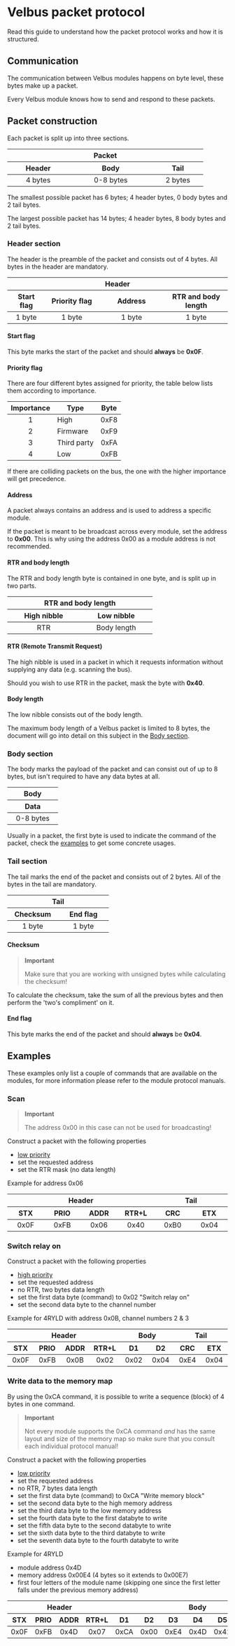 # Velbus packet protocol
Read this guide to understand how the packet protocol works and how it is structured.

## Communication
The communication between Velbus modules happens on byte level, these bytes make up a packet.

Every Velbus module knows how to send and respond to these packets.

## Packet construction
Each packet is split up into three sections.

<table class="table table-bordered">
	<thead>
		<tr>
			<th colspan="3" style="text-align:center; width: 400px;">Packet</th>
		</tr>
		<tr>
			<th style="text-align:center; width: 125px;">Header</th>
			<th style="text-align:center; width: 175px;">Body</th>
			<th style="text-align:center; width: 100px;">Tail</th>
		</tr>
	</thead>
	<tbody>
		<tr>
			<td style="text-align:center; width: 125px;">4 bytes</td>
			<td style="text-align:center; width: 175px;">0-8 bytes</td>
			<td style="text-align:center; width: 100px;">2 bytes</td>
		</tr>
	</tbody>
</table>

The smallest possible packet has 6 bytes; 4 header bytes, 0 body bytes and 2 tail bytes.

The largest possible packet has 14 bytes; 4 header bytes, 8 body bytes and 2 tail bytes.

### Header section
The header is the preamble of the packet and consists out of 4 bytes. All bytes in the header are mandatory.

<table class="table table-striped table-bordered">
	<thead>
		<tr>
			<th colspan="4" style="text-align:center; width: 550px;">Header</th>
		</tr>
		<tr>
			<th style="text-align:center; width: 100px;">Start flag</th>
			<th style="text-align:center; width: 150px;">Priority flag</th>
			<th style="text-align:center; width: 100px;">Address</th>
			<th style="text-align:center; width: 200px;">RTR and body length</th>
		</tr>
	</thead>
	<tbody>
		<tr>
			<td style="text-align:center; width: 100px;">1 byte</td>
			<td style="text-align:center; width: 150px;">1 byte</td>
			<td style="text-align:center; width: 200px;">1 byte</td>
			<td style="text-align:center; width: 100px;">1 byte</td>
		</tr>
	</tbody>
</table>

#### Start flag
This byte marks the start of the packet and should **always** be **0x0F**.

#### Priority flag
There are four different bytes assigned for priority, the table below lists them according to importance.

| Importance | Type  | Byte  |
| :-: |---|:-:|
| 1 | High  | 0xF8  |
| 2 | Firmware  | 0xF9  |
| 3 | Third party  | 0xFA  |
| 4 | Low  | 0xFB  |

If there are colliding packets on the bus, the one with the higher importance will get precedence.

#### Address
A packet always contains an address and is used to address a specific module.

If the packet is meant to be broadcast across every module, set the address to **0x00**. This is why using the address 0x00 as a module address is not recommended.

#### RTR and body length
The RTR and body length byte is contained in one byte, and is split up in two parts. 

<table class="table table-striped table-bordered">
	<thead>
		<tr>
			<th colspan="2" style="text-align:center; width: 300px;">RTR and body length</th>
		</tr>
		<tr>
			<th style="text-align:center; width: 150px;">High nibble</th>
			<th style="text-align:center; width: 150px;">Low nibble</th>
		</tr>
	</thead>
	<tbody>
		<tr>
			<td style="text-align:center; width: 150px;">RTR</td>
			<td style="text-align:center; width: 150px;">Body length</td>
		</tr>
	</tbody>
</table>

#### RTR (Remote Transmit Request)
The high nibble is used in a packet in which it requests information without supplying any data (e.g. scanning the bus).

Should you wish to use RTR in the packet, mask the byte with **0x40**.

#### Body length
The low nibble consists out of the body length.

The maximum body length of a Velbus packet is limited to 8 bytes, the document will go into detail on this subject in the [Body section](#body-section).

### Body section
The body marks the payload of the packet and can consist out of up to 8 bytes, but isn't required to have any data bytes at all.

<table class="table table-striped table-bordered">
	<thead>
		<tr>
			<th colspan="2" style="text-align:center; width: 100px;">Body</th>
		</tr>
		<tr>
			<th style="text-align:center; width: 100px;">Data</th>
		</tr>
	</thead>
	<tbody>
		<tr>
			<td style="text-align:center; width: 100px;">0-8 bytes</td>	
		</tr>
	</tbody>
</table>

Usually in a packet, the first byte is used to indicate the command of the packet, check the [examples](#examples) to get some concrete usages.

### Tail section
The tail marks the end of the packet and consists out of 2 bytes. All of the bytes in the tail are mandatory.

<table class="table table-striped table-bordered">
	<thead>
		<tr>
			<th colspan="2" style="text-align:center; width: 200px;">Tail</th>
		</tr>
		<tr>
			<th style="text-align:center; width: 100px;">Checksum</th>
			<th style="text-align:center; width: 100px;">End flag</th>
		</tr>
	</thead>
	<tbody>
		<tr>
			<td style="text-align:center; width: 100px;">1 byte</td>
			<td style="text-align:center; width: 100px;">1 byte</td>
		</tr>
	</tbody>
</table>

#### Checksum
> **Important**
>
> Make sure that you are working with unsigned bytes while calculating the checksum!

To calculate the checksum, take the sum of all the previous bytes and then perform the 'two's compliment' on it.

#### End flag
This byte marks the end of the packet and should **always** be **0x04**.

## Examples

These examples only list a couple of commands that are available on the modules, for more information please refer to the module protocol manuals.

### Scan
> **Important** 
>
> The address 0x00 in this case can not be used for broadcasting!

Construct a packet with the following properties
* [low priority](#priority-flag)
* set the requested address
* set the RTR mask (no data length)

Example for address 0x06

<table class="table table-striped table-bordered">
	<thead>
		<tr>
			<th colspan="4" style="text-align:center; width: 280px;">Header</th>
			<th colspan="2" style="text-align:center; width: 140px;">Tail</th>
		</tr>
		<tr>
			<th style="text-align:center; width: 70px;">STX</th>
			<th style="text-align:center; width: 70px;">PRIO</th>
			<th style="text-align:center; width: 70px;">ADDR</th>
			<th style="text-align:center; width: 70px;">RTR+L</th>
			<th style="text-align:center; width: 70px;">CRC</th>
			<th style="text-align:center; width: 70px;">ETX</th>
		</tr>
	</thead>
	<tbody>
		<tr>
			<td style="text-align:center; width: 70px;">0x0F</td>
			<td style="text-align:center; width: 70px;">0xFB</td>
			<td style="text-align:center; width: 70px;">0x06</td>
			<td style="text-align:center; width: 70px;">0x40</td>
			<td style="text-align:center; width: 70px;">0xB0</td>
			<td style="text-align:center; width: 70px;">0x04</td>
		</tr>
	</tbody>
</table>

### Switch relay on

Construct a packet with the following properties
* [high priority](#priority-flag) 
* set the requested address
* no RTR, two bytes data length
* set the first data byte (command) to 0x02 "Switch relay on"
* set the second data byte to the channel number

Example for 4RYLD with address 0x0B, channel numbers 2 & 3

<table class="table table-striped table-bordered">
	<thead>
		<tr>
			<th colspan="4" style="text-align:center; width: 280px;">Header</th>
			<th colspan="2" style="text-align:center; width: 140px;">Body</th>
			<th colspan="2" style="text-align:center; width: 140px;">Tail</th>
		</tr>
		<tr>
			<th style="text-align:center; width: 70px;">STX</th>
			<th style="text-align:center; width: 70px;">PRIO</th>
			<th style="text-align:center; width: 70px;">ADDR</th>
			<th style="text-align:center; width: 70px;">RTR+L</th>
			<th style="text-align:center; width: 70px;">D1</th>
			<th style="text-align:center; width: 70px;">D2</th>
			<th style="text-align:center; width: 70px;">CRC</th>
			<th style="text-align:center; width: 70px;">ETX</th>
		</tr>
	</thead>
	<tbody>
		<tr>
			<td style="text-align:center; width: 70px;">0x0F</td>
			<td style="text-align:center; width: 70px;">0xFB</td>
			<td style="text-align:center; width: 70px;">0x0B</td>
			<td style="text-align:center; width: 70px;">0x02</td>
			<td style="text-align:center; width: 70px;">0x02</td>
			<td style="text-align:center; width: 70px;">0x04</td>
			<td style="text-align:center; width: 70px;">0xE4</td>
			<td style="text-align:center; width: 70px;">0x04</td>
		</tr>
	</tbody>
</table>

### Write data to the memory map

By using the 0xCA command, it is possible to write a sequence (block) of 4 bytes in one command.

> **Important**
>
> Not every module supports the 0xCA command *and* has the same layout and size of the memory map so make sure that you consult each individual protocol manual!

Construct a packet with the following properties
* [low priority](#priority-flag)
* set the requested address
* no RTR, 7 bytes data length
* set the first data byte (command) to 0xCA "Write memory block"
* set the second data byte to the high memory address
* set the third data byte to the low memory address
* set the fourth data byte to the first databyte to write
* set the fifth data byte to the second databyte to write
* set the sixth data byte to the third databyte to write
* set the seventh data byte to the fourth databyte to write

Example for 4RYLD
* module address 0x4D
* memory address 0x00E4 (4 bytes so it extends to 0x00E7)
* first four letters of the module name (skipping one since the first letter falls under the previous memory address)

<table class="table table-striped table-bordered">
	<thead>
		<tr>
			<th colspan="4" style="text-align:center; width: 280px;">Header</th>
			<th colspan="7" style="text-align:center; width: 490px;">Body</th>
			<th colspan="2" style="text-align:center; width: 140px;">Tail</th>
		</tr>
		<tr>
			<th style="text-align:center; width: 70px;">STX</th>
			<th style="text-align:center; width: 70px;">PRIO</th>
			<th style="text-align:center; width: 70px;">ADDR</th>
			<th style="text-align:center; width: 70px;">RTR+L</th>
			<th style="text-align:center; width: 70px;">D1</th>
			<th style="text-align:center; width: 70px;">D2</th>
			<th style="text-align:center; width: 70px;">D3</th>
			<th style="text-align:center; width: 70px;">D4</th>
			<th style="text-align:center; width: 70px;">D5</th>
			<th style="text-align:center; width: 70px;">D6</th>
			<th style="text-align:center; width: 70px;">D7</th>
			<th style="text-align:center; width: 70px;">CRC</th>
			<th style="text-align:center; width: 70px;">ETX</th>
		</tr>
	</thead>
	<tbody>
		<tr>
			<td style="text-align:center; width: 70px;">0x0F</td>
			<td style="text-align:center; width: 70px;">0xFB</td>
			<td style="text-align:center; width: 70px;">0x4D</td>
			<td style="text-align:center; width: 70px;">0x07</td>
			<td style="text-align:center; width: 70px;">0xCA</td>
			<td style="text-align:center; width: 70px;">0x00</td>
			<td style="text-align:center; width: 70px;">0xE4</td>
			<td style="text-align:center; width: 70px;">0x4D</td>
			<td style="text-align:center; width: 70px;">0x42</td>
			<td style="text-align:center; width: 70px;">0x34</td>
			<td style="text-align:center; width: 70px;">0x52</td>
			<td style="text-align:center; width: 70px;">0xDF</td>
			<td style="text-align:center; width: 70px;">0x04</td>
		</tr>
	</tbody>
</table>